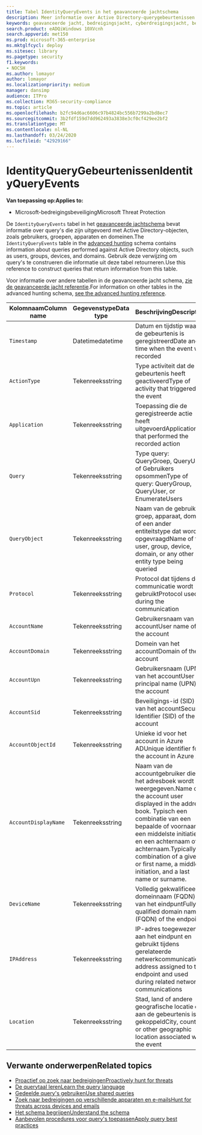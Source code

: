 ```yaml
---
title: Tabel IdentityQueryEvents in het geavanceerde jachtschema
description: Meer informatie over Active Directory-querygebeurtenissen in de tabel IdentityQueryEvents van het geavanceerde jachtschema
keywords: geavanceerde jacht, bedreigingsjacht, cyberdreigingsjacht, bescherming tegen microsoft-bedreigingen, microsoft 365, mtp, m365, zoekopdracht, query, telemetrie, schemaverwijzing, kusto, tabel, kolom, gegevenstype, beschrijving, IdentityQueryEvents, Azure AD, Active Directory, Azure ATP, identiteiten, LDAP-query's
search.product: eADQiWindows 10XVcnh
search.appverid: met150
ms.prod: microsoft-365-enterprise
ms.mktglfcycl: deploy
ms.sitesec: library
ms.pagetype: security
f1.keywords:
- NOCSH
ms.author: lomayor
author: lomayor
ms.localizationpriority: medium
manager: dansimp
audience: ITPro
ms.collection: M365-security-compliance
ms.topic: article
ms.openlocfilehash: b2fc94d6ac6606c97b4824bc556b7299a2bd8ec7
ms.sourcegitcommit: 3b2fdf159d7dd962493a3838e3cf0cf429ee2bf2
ms.translationtype: MT
ms.contentlocale: nl-NL
ms.lasthandoff: 03/24/2020
ms.locfileid: "42929166"
---
```

# <a name="identityqueryevents"></a><span data-ttu-id="9e2e6-104">IdentityQueryGebeurtenissen</span><span class="sxs-lookup"><span data-stu-id="9e2e6-104">IdentityQueryEvents</span></span>

<span data-ttu-id="9e2e6-105">**Van toepassing op:**</span><span class="sxs-lookup"><span data-stu-id="9e2e6-105">**Applies to:**</span></span>
- <span data-ttu-id="9e2e6-106">Microsoft-bedreigingsbeveiliging</span><span class="sxs-lookup"><span data-stu-id="9e2e6-106">Microsoft Threat Protection</span></span>

<span data-ttu-id="9e2e6-107">De `IdentityQueryEvents` tabel in het [geavanceerde jachtschema](advanced-hunting-overview.md) bevat informatie over query's die zijn uitgevoerd met Active Directory-objecten, zoals gebruikers, groepen, apparaten en domeinen.</span><span class="sxs-lookup"><span data-stu-id="9e2e6-107">The `IdentityQueryEvents` table in the [advanced hunting](advanced-hunting-overview.md) schema contains information about queries performed against Active Directory objects, such as users, groups, devices, and domains.</span></span> <span data-ttu-id="9e2e6-108">Gebruik deze verwijzing om query's te construeren die informatie uit deze tabel retourneren.</span><span class="sxs-lookup"><span data-stu-id="9e2e6-108">Use this reference to construct queries that return information from this table.</span></span>

<span data-ttu-id="9e2e6-109">Voor informatie over andere tabellen in de geavanceerde jacht schema, [zie de geavanceerde jacht referentie](advanced-hunting-schema-tables.md).</span><span class="sxs-lookup"><span data-stu-id="9e2e6-109">For information on other tables in the advanced hunting schema, [see the advanced hunting reference](advanced-hunting-schema-tables.md).</span></span>

| <span data-ttu-id="9e2e6-110">Kolomnaam</span><span class="sxs-lookup"><span data-stu-id="9e2e6-110">Column name</span></span> | <span data-ttu-id="9e2e6-111">Gegevenstype</span><span class="sxs-lookup"><span data-stu-id="9e2e6-111">Data type</span></span> | <span data-ttu-id="9e2e6-112">Beschrijving</span><span class="sxs-lookup"><span data-stu-id="9e2e6-112">Description</span></span> |
|-------------|-----------|-------------|
| `Timestamp` | <span data-ttu-id="9e2e6-113">Datetime</span><span class="sxs-lookup"><span data-stu-id="9e2e6-113">datetime</span></span> | <span data-ttu-id="9e2e6-114">Datum en tijdstip waarop de gebeurtenis is geregistreerd</span><span class="sxs-lookup"><span data-stu-id="9e2e6-114">Date and time when the event was recorded</span></span> |
| `ActionType` | <span data-ttu-id="9e2e6-115">Tekenreeks</span><span class="sxs-lookup"><span data-stu-id="9e2e6-115">string</span></span> | <span data-ttu-id="9e2e6-116">Type activiteit dat de gebeurtenis heeft geactiveerd</span><span class="sxs-lookup"><span data-stu-id="9e2e6-116">Type of activity that triggered the event</span></span> |
| `Application` | <span data-ttu-id="9e2e6-117">Tekenreeks</span><span class="sxs-lookup"><span data-stu-id="9e2e6-117">string</span></span> | <span data-ttu-id="9e2e6-118">Toepassing die de geregistreerde actie heeft uitgevoerd</span><span class="sxs-lookup"><span data-stu-id="9e2e6-118">Application that performed the recorded action</span></span> |
| `Query` | <span data-ttu-id="9e2e6-119">Tekenreeks</span><span class="sxs-lookup"><span data-stu-id="9e2e6-119">string</span></span> | <span data-ttu-id="9e2e6-120">Type query: QueryGroep, QueryUser of Gebruikers opsommen</span><span class="sxs-lookup"><span data-stu-id="9e2e6-120">Type of query: QueryGroup, QueryUser, or EnumerateUsers</span></span> |
| `QueryObject` | <span data-ttu-id="9e2e6-121">Tekenreeks</span><span class="sxs-lookup"><span data-stu-id="9e2e6-121">string</span></span> | <span data-ttu-id="9e2e6-122">Naam van de gebruiker, groep, apparaat, domein of een ander entiteitstype dat wordt opgevraagd</span><span class="sxs-lookup"><span data-stu-id="9e2e6-122">Name of the user, group, device, domain, or any other entity type being queried</span></span> |
| `Protocol` | <span data-ttu-id="9e2e6-123">Tekenreeks</span><span class="sxs-lookup"><span data-stu-id="9e2e6-123">string</span></span> | <span data-ttu-id="9e2e6-124">Protocol dat tijdens de communicatie wordt gebruikt</span><span class="sxs-lookup"><span data-stu-id="9e2e6-124">Protocol used during the communication</span></span> |
| `AccountName` | <span data-ttu-id="9e2e6-125">Tekenreeks</span><span class="sxs-lookup"><span data-stu-id="9e2e6-125">string</span></span> | <span data-ttu-id="9e2e6-126">Gebruikersnaam van het account</span><span class="sxs-lookup"><span data-stu-id="9e2e6-126">User name of the account</span></span> |
| `AccountDomain` | <span data-ttu-id="9e2e6-127">Tekenreeks</span><span class="sxs-lookup"><span data-stu-id="9e2e6-127">string</span></span> | <span data-ttu-id="9e2e6-128">Domein van het account</span><span class="sxs-lookup"><span data-stu-id="9e2e6-128">Domain of the account</span></span> |
| `AccountUpn` | <span data-ttu-id="9e2e6-129">Tekenreeks</span><span class="sxs-lookup"><span data-stu-id="9e2e6-129">string</span></span> | <span data-ttu-id="9e2e6-130">Gebruikersnaam (UPN) van het account</span><span class="sxs-lookup"><span data-stu-id="9e2e6-130">User principal name (UPN) of the account</span></span> |
| `AccountSid` | <span data-ttu-id="9e2e6-131">Tekenreeks</span><span class="sxs-lookup"><span data-stu-id="9e2e6-131">string</span></span> | <span data-ttu-id="9e2e6-132">Beveiligings-id (SID) van het account</span><span class="sxs-lookup"><span data-stu-id="9e2e6-132">Security Identifier (SID) of the account</span></span> |
| `AccountObjectId` | <span data-ttu-id="9e2e6-133">Tekenreeks</span><span class="sxs-lookup"><span data-stu-id="9e2e6-133">string</span></span> | <span data-ttu-id="9e2e6-134">Unieke id voor het account in Azure AD</span><span class="sxs-lookup"><span data-stu-id="9e2e6-134">Unique identifier for the account in Azure AD</span></span> |
| `AccountDisplayName` | <span data-ttu-id="9e2e6-135">Tekenreeks</span><span class="sxs-lookup"><span data-stu-id="9e2e6-135">string</span></span> | <span data-ttu-id="9e2e6-136">Naam van de accountgebruiker die in het adresboek wordt weergegeven.</span><span class="sxs-lookup"><span data-stu-id="9e2e6-136">Name of the account user displayed in the address book.</span></span> <span data-ttu-id="9e2e6-137">Typisch een combinatie van een bepaalde of voornaam, een middelste initiatie, en een achternaam of achternaam.</span><span class="sxs-lookup"><span data-stu-id="9e2e6-137">Typically a combination of a given or first name, a middle initiation, and a last name or surname.</span></span> |
| `DeviceName` | <span data-ttu-id="9e2e6-138">Tekenreeks</span><span class="sxs-lookup"><span data-stu-id="9e2e6-138">string</span></span> | <span data-ttu-id="9e2e6-139">Volledig gekwalificeerde domeinnaam (FQDN) van het eindpunt</span><span class="sxs-lookup"><span data-stu-id="9e2e6-139">Fully qualified domain name (FQDN) of the endpoint</span></span> |
| `IPAddress` | <span data-ttu-id="9e2e6-140">Tekenreeks</span><span class="sxs-lookup"><span data-stu-id="9e2e6-140">string</span></span> | <span data-ttu-id="9e2e6-141">IP-adres toegewezen aan het eindpunt en gebruikt tijdens gerelateerde netwerkcommunicatie</span><span class="sxs-lookup"><span data-stu-id="9e2e6-141">IP address assigned to the endpoint and used during related network communications</span></span> |
| `Location` | <span data-ttu-id="9e2e6-142">Tekenreeks</span><span class="sxs-lookup"><span data-stu-id="9e2e6-142">string</span></span> | <span data-ttu-id="9e2e6-143">Stad, land of andere geografische locatie die aan de gebeurtenis is gekoppeld</span><span class="sxs-lookup"><span data-stu-id="9e2e6-143">City, country, or other geographic location associated with the event</span></span> |

## <a name="related-topics"></a><span data-ttu-id="9e2e6-144">Verwante onderwerpen</span><span class="sxs-lookup"><span data-stu-id="9e2e6-144">Related topics</span></span>
- [<span data-ttu-id="9e2e6-145">Proactief op zoek naar bedreigingen</span><span class="sxs-lookup"><span data-stu-id="9e2e6-145">Proactively hunt for threats</span></span>](advanced-hunting-overview.md)
- [<span data-ttu-id="9e2e6-146">De querytaal leren</span><span class="sxs-lookup"><span data-stu-id="9e2e6-146">Learn the query language</span></span>](advanced-hunting-query-language.md)
- [<span data-ttu-id="9e2e6-147">Gedeelde query's gebruiken</span><span class="sxs-lookup"><span data-stu-id="9e2e6-147">Use shared queries</span></span>](advanced-hunting-shared-queries.md)
- [<span data-ttu-id="9e2e6-148">Zoek naar bedreigingen op verschillende apparaten en e-mails</span><span class="sxs-lookup"><span data-stu-id="9e2e6-148">Hunt for threats across devices and emails</span></span>](advanced-hunting-query-emails-devices.md)
- [<span data-ttu-id="9e2e6-149">Het schema begrijpen</span><span class="sxs-lookup"><span data-stu-id="9e2e6-149">Understand the schema</span></span>](advanced-hunting-schema-tables.md)
- [<span data-ttu-id="9e2e6-150">Aanbevolen procedures voor query's toepassen</span><span class="sxs-lookup"><span data-stu-id="9e2e6-150">Apply query best practices</span></span>](advanced-hunting-best-practices.md)

